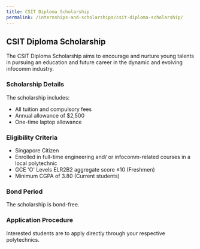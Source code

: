 ```yaml
---
title: CSIT Diploma Scholarship
permalink: /internships-and-scholarships/csit-diploma-scholarship/
---
```

## CSIT Diploma Scholarship

The CSIT Diploma Scholarship aims to encourage and nurture young talents in pursuing an education and future career in the dynamic and evolving infocomm industry.

### Scholarship Details

The scholarship includes:

- All tuition and compulsory fees
- Annual allowance of $2,500
- One-time laptop allowance

### Eligibility Criteria

- Singapore Citizen
- Enrolled in full-time engineering and/ or infocomm-related courses in a local polytechnic
- GCE 'O' Levels ELR2B2 aggregate score ≤10 (Freshmen)
- Minimum CGPA of 3.80 (Current students)

### Bond Period

The scholarship is bond-free.

### Application Procedure

Interested students are to apply directly through your respective polytechnics.
